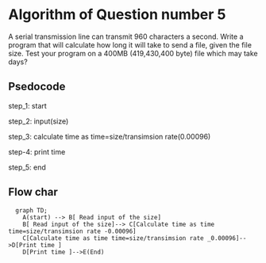 # Algorithm of Question number 5

A serial transmission line can transmit 960 characters a second. Write a program that will calculate how long
it will take to send a file, given the file size. Test your program on a 400MB (419,430,400 byte) file which may
take days?

## Psedocode

step_1: start

step_2: input(size)

step_3: calculate time as time=size/transimsion rate(0.00096)

step-4: print time

step_5: end

## Flow char 

``` mermaid
  graph TD;
    A(start) --> B[ Read input of the size]
    B[ Read input of the size]--> C[Calculate time as time time=size/transimsion rate -0.00096]
    C[Calculate time as time time=size/transimsion rate _0.00096]-->D[Print time ]
    D[Print time ]-->E(End)
